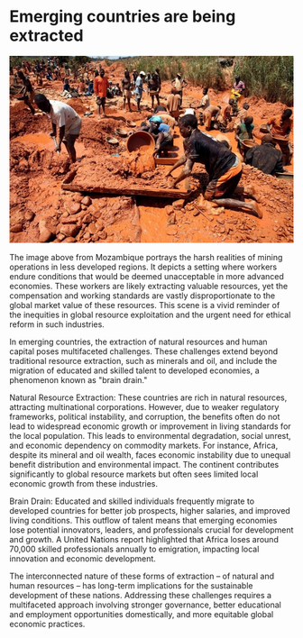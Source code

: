# Emerging countries are being extracted

![](img/mozambique-min.jpeg)

The image above from Mozambique portrays the harsh realities of mining operations in less developed regions. It depicts a setting where workers endure conditions that would be deemed unacceptable in more advanced economies. These workers are likely extracting valuable resources, yet the compensation and working standards are vastly disproportionate to the global market value of these resources. This scene is a vivid reminder of the inequities in global resource exploitation and the urgent need for ethical reform in such industries.

In emerging countries, the extraction of natural resources and human capital poses multifaceted challenges. These challenges extend beyond traditional resource extraction, such as minerals and oil, and include the migration of educated and skilled talent to developed economies, a phenomenon known as "brain drain."

Natural Resource Extraction: These countries are rich in natural resources, attracting multinational corporations. However, due to weaker regulatory frameworks, political instability, and corruption, the benefits often do not lead to widespread economic growth or improvement in living standards for the local population. This leads to environmental degradation, social unrest, and economic dependency on commodity markets. For instance, Africa, despite its mineral and oil wealth, faces economic instability due to unequal benefit distribution and environmental impact. The continent contributes significantly to global resource markets but often sees limited local economic growth from these industries.

Brain Drain: Educated and skilled individuals frequently migrate to developed countries for better job prospects, higher salaries, and improved living conditions. This outflow of talent means that emerging economies lose potential innovators, leaders, and professionals crucial for development and growth. A United Nations report highlighted that Africa loses around 70,000 skilled professionals annually to emigration, impacting local innovation and economic development.

The interconnected nature of these forms of extraction – of natural and human resources – has long-term implications for the sustainable development of these nations. Addressing these challenges requires a multifaceted approach involving stronger governance, better educational and employment opportunities domestically, and more equitable global economic practices.
